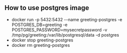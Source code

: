 ## How to use postgres image

* docker run -p 5432:5432 --name greeting-postgres -e POSTGRES_DB=greeting -e POSTGRES_PASSWORD=mysecretpassword  -v /tmp/pg/greeting:/var/lib/postgresql/data -d postgres
* docker stop greeting-postgres
* docker rm greeting-postgres